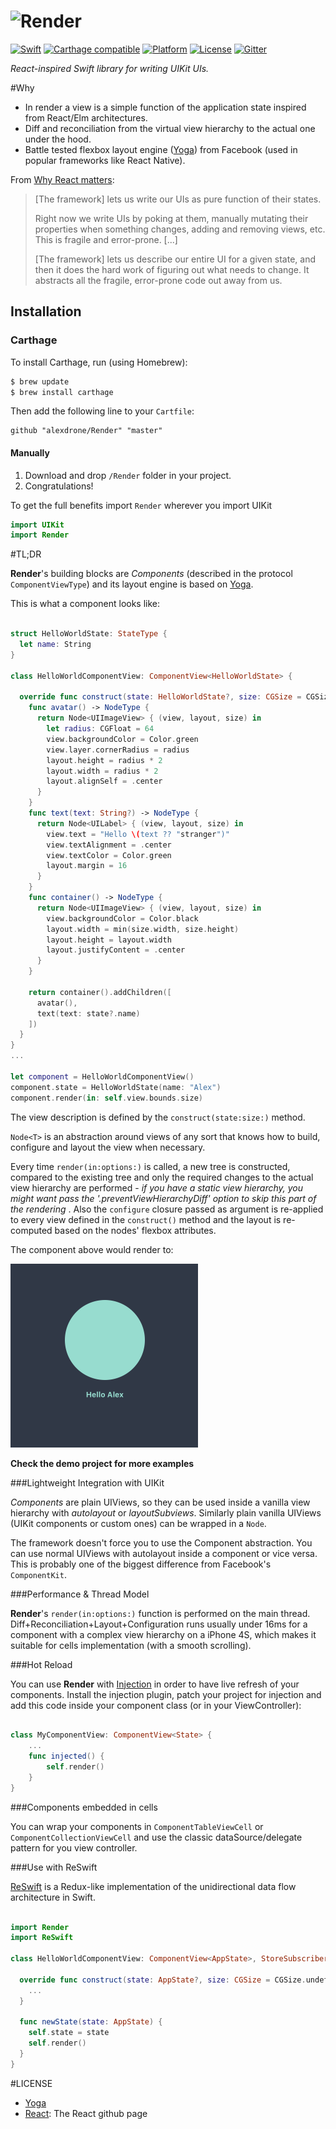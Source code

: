 # <img src="https://raw.githubusercontent.com/alexdrone/Render/master/Doc/render_logo.png" width="444" alt="Render" />

[![Swift](https://img.shields.io/badge/swift-3-orange.svg?style=flat)](#)
[![Carthage compatible](https://img.shields.io/badge/Carthage-compatible-4BC51D.svg?style=flat)](https://github.com/Carthage/Carthage)
[![Platform](https://img.shields.io/badge/platform-iOS-lightgrey.svg?style=flat)](#)
[![License](https://img.shields.io/badge/license-MIT-blue.svg?style=flat)](https://opensource.org/licenses/MIT)
[![Gitter](https://badges.gitter.im/alexdrone/Render.svg)](https://gitter.im/alexdrone/Render?utm_source=badge&utm_medium=badge&utm_campaign=pr-badge)

*React-inspired Swift library for writing UIKit UIs.*


#Why

- In render a view is a simple function of the application state inspired from React/Elm architectures.
- Diff and reconciliation from the virtual view hierarchy to the actual one under the hood.
- Battle tested flexbox layout engine ([Yoga](https://facebook.github.io/yoga/)) from Facebook (used in popular frameworks like React Native).

From [Why React matters](http://joshaber.github.io/2015/01/30/why-react-native-matters/):

>  [The framework] lets us write our UIs as pure function of their states.
> 
>  Right now we write UIs by poking at them, manually mutating their properties when something changes, adding and removing views, etc. This is fragile and error-prone. [...]
> 
> [The framework] lets us describe our entire UI for a given state, and then it does the hard work of figuring out what needs to change. It abstracts all the fragile, error-prone code out away from us. 

## Installation

### Carthage



To install Carthage, run (using Homebrew):

```bash
$ brew update
$ brew install carthage
```

Then add the following line to your `Cartfile`:

```
github "alexdrone/Render" "master"    
```

#### Manually
1. Download and drop ```/Render``` folder in your project.  
2. Congratulations!

To get the full benefits import `Render` wherever you import UIKit

``` swift
import UIKit
import Render
```

#TL;DR

**Render**'s building blocks are *Components* (described in the protocol `ComponentViewType`) and its layout engine is based on [Yoga](https://facebook.github.io/yoga/).

This is what a component looks like:


```swift

struct HelloWorldState: StateType {
  let name: String
}

class HelloWorldComponentView: ComponentView<HelloWorldState> {

  override func construct(state: HelloWorldState?, size: CGSize = CGSize.undefined) -> NodeType {
    func avatar() -> NodeType {
      return Node<UIImageView> { (view, layout, size) in
        let radius: CGFloat = 64
        view.backgroundColor = Color.green
        view.layer.cornerRadius = radius
        layout.height = radius * 2
        layout.width = radius * 2
        layout.alignSelf = .center
      }
    }
    func text(text: String?) -> NodeType {
      return Node<UILabel> { (view, layout, size) in
        view.text = "Hello \(text ?? "stranger")"
        view.textAlignment = .center
        view.textColor = Color.green
        layout.margin = 16
      }
    }
    func container() -> NodeType {
      return Node<UIImageView> { (view, layout, size) in
        view.backgroundColor = Color.black
        layout.width = min(size.width, size.height)
        layout.height = layout.width
        layout.justifyContent = .center
      }
    }

    return container().addChildren([
      avatar(),
      text(text: state?.name)
    ])
  }
}
...

let component = HelloWorldComponentView()
component.state = HelloWorldState(name: "Alex")
component.render(in: self.view.bounds.size)

```



The view description is defined by the `construct(state:size:)` method.

`Node<T>` is an abstraction around views of any sort that knows how to build, configure and layout the view when necessary.

Every time `render(in:options:)` is called, a new tree is constructed, compared to the existing tree and only the required changes to the actual view hierarchy are performed - *if you have a static view hierarchy, you might want pass the '.preventViewHierarchyDiff' option to skip this part of the rendering* . Also the `configure` closure passed as argument is re-applied to every view defined in the `construct()` method and the layout is re-computed based on the nodes' flexbox attributes. 

The component above would render to:

<img src="Doc/render.png" width="300">

**Check the demo project for more examples**


###Lightweight Integration with UIKit

*Components* are plain UIViews, so they can be used inside a vanilla view hierarchy with *autolayout* or *layoutSubviews*.
Similarly plain vanilla UIViews (UIKit components or custom ones) can be wrapped in a `Node`.


The framework doesn't force you to use the Component abstraction. You can use normal UIViews with autolayout inside a component or vice versa. This is probably one of the biggest difference from Facebook's `ComponentKit`.

###Performance & Thread Model

**Render**'s `render(in:options:)` function is performed on the main thread. Diff+Reconciliation+Layout+Configuration runs usually under 16ms for a component with a complex view hierarchy on a iPhone 4S, which makes it suitable for cells implementation (with a smooth scrolling).

###Hot Reload

You can use **Render** with [Injection](https://github.com/johnno1962/injectionforxcode) in order to have live refresh of your components.
Install the injection plugin, patch your project for injection and add this code inside your component class (or in your ViewController):

```swift

class MyComponentView: ComponentView<State> {
	...
	func injected() {
		self.render()
	}
}

```

###Components embedded in cells

You can wrap your components in `ComponentTableViewCell` or `ComponentCollectionViewCell` and use the classic dataSource/delegate pattern for you view controller.

###Use with ReSwift

[ReSwift](https://github.com/ReSwift/ReSwift) is a Redux-like implementation of the unidirectional data flow architecture in Swift. 

```swift

import Render
import ReSwift

class HelloWorldComponentView: ComponentView<AppState>, StoreSubscriber {

  override func construct(state: AppState?, size: CGSize = CGSize.undefined) -> NodeType {
    ...
  }
	
  func newState(state: AppState) {
    self.state = state
    self.render()
  }	
}

```
#LICENSE

- [Yoga](https://facebook.github.io/yoga/)
- [React](https://github.com/facebook/react): The React github page


